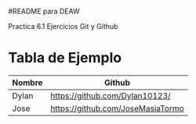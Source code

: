 #README para DEAW

Practica 6.1 Ejercicios Git y Github

# Tabla de Ejemplo

| Nombre | Github |
| ------------ | ------------ |
| Dylan    | https://github.com/Dylan10123/    |
| Jose    | https://github.com/JoseMasiaTormo    |

